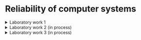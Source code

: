 # Reliability of computer systems

<details>
<summary>Laboratory work 1</summary>  

#### Result: 
```
Середній наробіток до відмови Tср: 198.43  
γ-відсотковий наробіток на відмову Tγ при γ = 0.62: 8.618181818181784  
ймовірність безвідмовної роботи на час 275 годин: 0.25747016706443904  
інтенсивність відмов на час 648 годин: 0.007455268389662043
```
</details>


<details>
<summary>Laboratory work 2 (in process)</summary>

</details>

<details>
<summary>Laboratory work 3 (in process)</summary>
</details>
